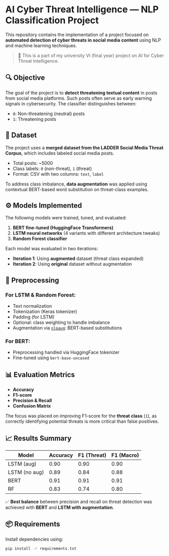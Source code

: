# AI Cyber Threat Intelligence — NLP Classification Project

This repository contains the implementation of a project focused on **automated detection of cyber threats in social media content** using NLP and machine learning techniques.

> 📘 This is a part of my university VI (final year) project on AI for Cyber Threat Intelligence.

## 🔍 Objective

The goal of the project is to **detect threatening textual content** in posts from social media platforms. Such posts often serve as early warning signals in cybersecurity. The classifier distinguishes between:
- `0`: Non-threatening (neutral) posts
- `1`: Threatening posts

## 📁 Dataset

The project uses a **merged dataset from the LADDER Social Media Threat Corpus**, which includes labeled social media posts.

- Total posts: ~5000
- Class labels: `0` (non-threat), `1` (threat)
- Format: CSV with two columns: `text`, `label`

To address class imbalance, **data augmentation** was applied using contextual BERT-based word substitution on threat-class examples.

## ⚙️ Models Implemented

The following models were trained, tuned, and evaluated:

1. **BERT fine-tuned (HuggingFace Transformers)**
2. **LSTM neural networks** (4 variants with different architecture tweaks)
3. **Random Forest classifier**

Each model was evaluated in two iterations:
- **Iteration 1**: Using **augmented** dataset (threat class expanded)
- **Iteration 2**: Using **original** dataset without augmentation

## 🧪 Preprocessing

### For LSTM & Random Forest:
- Text normalization
- Tokenization (Keras tokenizer)
- Padding (for LSTM)
- Optional: class weighting to handle imbalance
- Augmentation via [`nlpaug`](https://github.com/makcedward/nlpaug): BERT-based substitutions

### For BERT:
- Preprocessing handled via HuggingFace tokenizer
- Fine-tuned using `bert-base-uncased`

## 📊 Evaluation Metrics

- **Accuracy**
- **F1-score**
- **Precision & Recall**
- **Confusion Matrix**

The focus was placed on improving F1-score for the **threat class** (`1`), as correctly identifying potential threats is more critical than false positives.

## 📈 Results Summary

| Model        | Accuracy | F1 (Threat) | F1 (Macro) |
|--------------|----------|-------------|------------|
| LSTM (aug)   | 0.90     | 0.90        | 0.90       |
| LSTM (no aug)| 0.89     | 0.84        | 0.88       |
| BERT         | 0.91     | 0.91        | 0.91       |
| RF           | 0.83     | 0.74        | 0.80       |

✅ **Best balance** between precision and recall on threat detection was achieved with **BERT** and **LSTM with augmentation**.

## 📦 Requirements

Install dependencies using:

```bash
pip install -r requirements.txt
